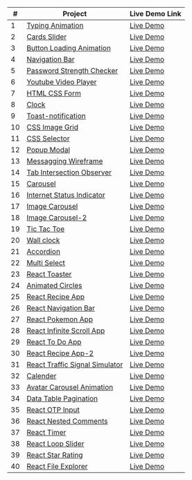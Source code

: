 | # | Project                                                                                                          | Live Demo Link                                                       |
|-----|------------------------------------------------------------------------------------------------------------------|----------------------------------------------------------------------|
| 1   | [Typing Animation](https://github.com/jpranays/UI-challenges/tree/master/typing-animation)                     | [Live Demo](https://jpranays-typing-animation.netlify.app/)          |
| 2   | [Cards Slider](https://github.com/jpranays/UI-challenges/tree/master/cards-slider)                             | [Live Demo](https://jpranays-cards-slider.netlify.app/)              |
| 3   | [Button Loading Animation](https://github.com/jpranays/UI-challenges/tree/master/button-loading-animation)     | [Live Demo](https://jpranays-button-loading-animation.netlify.app/)  |
| 4   | [Navigation Bar](https://github.com/jpranays/UI-challenges/tree/master/navigation-bar)                         | [Live Demo](https://jpranays-navigation-bar.netlify.app/)            |
| 5   | [Password Strength Checker](https://github.com/jpranays/UI-challenges/tree/master/password-strength-checker)   | [Live Demo](https://jpranays-password-strength-checker.netlify.app/) |
| 6   | [Youtube Video Player](https://github.com/jpranays/UI-challenges/tree/master/youtube-video-player)             | [Live Demo](https://jpranays-youtube-video-player.netlify.app/)      |
| 7   | [HTML CSS Form](https://github.com/jpranays/UI-challenges/tree/master/html-css-form)                           | [Live Demo](https://jpranays-html-css-form.netlify.app/)             |
| 8   | [Clock](https://github.com/jpranays/UI-challenges/tree/master/clock)                                           | [Live Demo](https://jpranays-clock.netlify.app/)                     |
| 9   | [Toast-notification](https://github.com/jpranays/UI-challenges/tree/master/toast-notification)                 | [Live Demo](https://jpranays-toast-notification.netlify.app/)        |
| 10  | [CSS Image Grid](https://github.com/jpranays/UI-challenges/tree/master/css-image-grid)                         | [Live Demo](https://jpranays-css-image-grid.netlify.app/)            |
| 11  | [CSS Selector](https://github.com/jpranays/UI-challenges/tree/master/css-selector)                             | [Live Demo](https://jpranays-css-selector.netlify.app/)              |
| 12  | [Popup Modal](https://github.com/jpranays/UI-challenges/tree/master/popup-modal-box)                       | [Live Demo](https://jpranays-popup-modal.netlify.app/)               |
| 13  | [Messagging Wireframe](https://github.com/jpranays/UI-challenges/tree/master/messaging-wireframe)              | [Live Demo](https://jpranays-messaging-wireframe.netlify.app/)       |
| 14  | [Tab Intersection Observer](https://github.com/jpranays/UI-challenges/tree/master/tab-intersection-observer)   | [Live Demo](https://jpranays-tab-intersection-observer.netlify.app/) |
| 15  | [Carousel](https://github.com/jpranays/UI-challenges/tree/master/Carousel)                                     | [Live Demo](https://jpranays-carousel.netlify.app/)                  |
| 16  | [Internet Status Indicator](https://github.com/jpranays/UI-challenges/tree/master/Internet-status-indicator)   | [Live Demo](https://jpranays-internet-status-indicator.netlify.app/) |
| 17  | [Image Carousel](https://github.com/jpranays/UI-challenges/tree/master/image-carousel)                         | [Live Demo](https://jpranays-image-carousel.netlify.app/)            |
| 18  | [Image Carousel-2](https://github.com/jpranays/UI-challenges/tree/master/Image-carousel-2)                     | [Live Demo](https://jpranays-image-carousel-2.netlify.app)           |
| 19  | [Tic Tac Toe](https://github.com/jpranays/UI-challenges/tree/master/tic-tac-toe)                               | [Live Demo](https://jpranays-tic-tac-toe.netlify.app/)               |
| 20  | [Wall clock](https://github.com/jpranays/UI-challenges/tree/master/wall-clock)                                 | [Live Demo](https://jpranays-wall-clock.netlify.app/)                |
| 21  | [Accordion](https://github.com/jpranays/UI-challenges/tree/master/accordion)                                   | [Live Demo](https://jpranays-accordion.netlify.app/)                 |
| 22  | [Multi Select](https://github.com/jpranays/UI-challenges/tree/master/multi-select)                             | [Live Demo](https://jpranays-multi-select.netlify.app/)              |
| 23  | [React Toaster](https://github.com/jpranays/UI-challenges/tree/master/react-toaster)                           | [Live Demo](https://jpranays-react-toaster.netlify.app/)             |
| 24  | [Animated Circles](https://github.com/jpranays/UI-challenges/tree/master/animated-circles)                     | [Live Demo](https://jpranays-animated-circles.netlify.app/)          |
| 25  | [React Recipe App](https://github.com/jpranays/react-recipe-web-app)                                           | [Live Demo](https://jpranays-react-recipe-web-app.netlify.app/)      |
| 26  | [React Navigation Bar](https://github.com/jpranays/REACT_Navigation_bar_animation)                             | [Live Demo](https://jpranays-react-navbar-animation.netlify.app/)    |
| 27  | [React Pokemon App](https://github.com/jpranays/REACT_pokemon_app)                                             | [Live Demo](https://jpranays-react-pokemon-app.netlify.app/)         |
| 28  | [React Infinite Scroll App](https://github.com/jpranays/React-Infinite-Scroll-App)                             | [Live Demo](https://jpranays-react-infinite-scroll.netlify.app/)     |
| 29  | [React To Do App](https://github.com/jpranays/React-TO-DO-App)                                                 | [Live Demo](https://jpranays-react-todo-app.netlify.app/)            |
| 30  | [React Recipe App-2](https://github.com/jpranays/React-Recipe-App)                                             | [Live Demo](https://jpranays-recipe-app.netlify.app/)                |
| 31  | [React Traffic Signal Simulator](https://github.com/jpranays/UI-challenges/tree/master/traffic-signal-simulator) | [Live Demo](https://jpranays-traffic-signal-simulator.netlify.app/)  |
| 32  | [Calender](https://github.com/jpranays/UI-challenges/tree/master/Calender)                                     | [Live Demo](https://jpranays-calender.netlify.app/)                  |
| 33  | [Avatar Carousel Animation](https://github.com/jpranays/UI-challenges/tree/master/avatar-corousel-animation)   | [Live Demo](https://jpranays-Avatar-Carousel-Animation.netlify.app/) |
| 34  | [Data Table Pagination](https://github.com/jpranays/UI-challenges/tree/master/Data-table-pagination)           | [Live Demo](https://jpranays-Data-table-pagination.netlify.app/)     |
| 35  | [React OTP Input](https://github.com/jpranays/UI-challenges/tree/master/react-otp-input)                       | [Live Demo](https://jpranays-react-otp-input.netlify.app/)           |
| 36  | [React Nested Comments](https://github.com/jpranays/UI-challenges/tree/master/react-nested-comments)           | [Live Demo](https://jpranays-react-nested-comments.netlify.app/)     |
| 37  | [React Timer](https://github.com/jpranays/UI-challenges/tree/master/react-timer)                               | [Live Demo](https://jpranays-react-timer.netlify.app/)               |
| 38  | [React Loop Slider](https://github.com/jpranays/UI-challenges/tree/master/react-loop-slider)                   | [Live Demo](https://jpranays-react-loop-slider.netlify.app/)         |
| 39  | [React Star Rating](https://github.com/jpranays/UI-challenges/tree/master/react-star-component)                | [Live Demo](https://jpranays-react-star-rating.netlify.app/)         |
| 40  | [React File Explorer](https://github.com/jpranays/UI-challenges/tree/master/react-file-explorer)               | [Live Demo](https://jpranays-react-file-explorer.netlify.app/)       |
